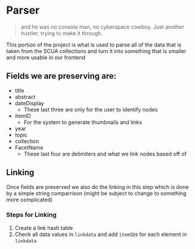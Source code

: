 # Parser
> and he was no console man, no cyberspace cowboy. Just another hustler, trying to make it through.

This portion of the project is what is used to parse all of the data that is taken from the SCUA collections and turn it into something that is smaller and more usable in our frontend

## Fields we are preserving are:
* title
* abstract
* dateDisplay
    * These last three are only for the user to identify nodes
* itemID
    * For the system to generate thumbnails and links
* year
* topic
* collection
* FacetName
    * These last four are delimiters and what we link nodes based off of
## Linking
Once fields are preserved we also do the linking in this step which is done by a simple string comparrison (might be subject to change to something more complicated)
### Steps for Linking
1. Create a link hash table
2. Check all data values in `linkdata` and add `itemID`s for each element in `linkdata`